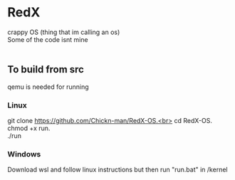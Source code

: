 # RedX
crappy OS (thing that im calling an os)
<br>
Some of the code isnt mine
<br>
<br>
## To build from src
qemu is needed for running
### Linux
git clone https://github.com/Chickn-man/RedX-OS.<br>
cd RedX-OS.<br>
chmod +x run.<br>
./run
<br/>
### Windows
Download wsl and follow linux instructions but then run "run.bat" in /kernel
